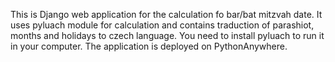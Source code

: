 This is Django web application for the calculation fo bar/bat mitzvah date. 
It uses pyluach module for calculation and contains traduction of parashiot, months and holidays to czech language.
You need to install pyluach to run it in your computer.
The application is deployed on PythonAnywhere.
